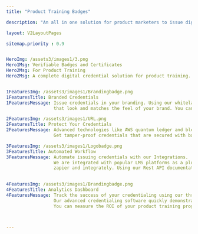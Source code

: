 ```yaml
---
title: "Product Training Badges"

description: "An all in one solution for product marketers to issue digital badges. Most secure and Easy to use credentialing solution"

layout: V2LayoutPages

sitemap.priority : 0.9


HeroImg: /assets3/images1/3.png
Hero1Msg: Verifiable Badges and Certificates 
Hero2Msg: For Product Training
Hero2Msg: A complete digital credential solution for product training.


1FeaturesImg: /assets3/images1/Brandingbadge.png
1FeaturesTitle: Branded Credentials
1FeaturesMessage: Issue credentials in your branding. Using our whitelabel solutions you can issue credentials 
                  that look and matches the feel of your brand. You can add your URL, Logo, footer and advertisment with CTA.

2FeaturesImg: /assets3/images1/URL.png
2FeaturesTitle: Protect Your Credentials
2FeaturesMessage: Advanced technologies like AWS quantum ledger and blockchain to make your credential secure, immutable and transparent.
                  Get tamper-proof credentials that are secured with bank level encryption.

3FeaturesImg: /assets3/images1/Logobadge.png
3FeaturesTitle: Automated Workflow
3FeaturesMessage: Automate issuing credentials with our Integrations.
                  We are integrated with popular LMS platforms as a plugin and we are available on zero code integration platforms like
                  zapier and integrately. Using our Rest API documentation users can integrate certifyme with any other system.

                  
4FeaturesImg: /assets3/images1/Brandingbadge.png
4FeaturesTitle: Analytics Dashboard
4FeaturesMessage: Track the success of your credentialing using our three level analytics dashboard.
                  Our advanced credentialing software quickly demonstrate all the data in your analytics dashboard
                  You can measure the ROI of your product training program.



---
```

